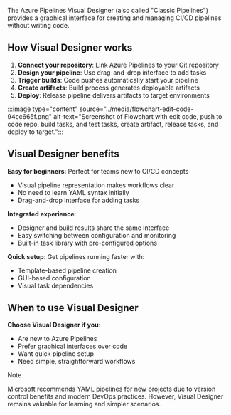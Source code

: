 The Azure Pipelines Visual Designer (also called "Classic Pipelines") provides a graphical interface for creating and managing CI/CD pipelines without writing code.

## How Visual Designer works

1. **Connect your repository**: Link Azure Pipelines to your Git repository
2. **Design your pipeline**: Use drag-and-drop interface to add tasks
3. **Trigger builds**: Code pushes automatically start your pipeline
4. **Create artifacts**: Build process generates deployable artifacts
5. **Deploy**: Release pipeline delivers artifacts to target environments

:::image type="content" source="../media/flowchart-edit-code-94cc665f.png" alt-text="Screenshot of Flowchart with edit code, push to code repo, build tasks, and test tasks, create artifact, release tasks, and deploy to target.":::

## Visual Designer benefits

**Easy for beginners**: Perfect for teams new to CI/CD concepts

- Visual pipeline representation makes workflows clear
- No need to learn YAML syntax initially
- Drag-and-drop interface for adding tasks

**Integrated experience**:

- Designer and build results share the same interface
- Easy switching between configuration and monitoring
- Built-in task library with pre-configured options

**Quick setup**: Get pipelines running faster with:

- Template-based pipeline creation
- GUI-based configuration
- Visual task dependencies

## When to use Visual Designer

**Choose Visual Designer if you**:

- Are new to Azure Pipelines
- Prefer graphical interfaces over code
- Want quick pipeline setup
- Need simple, straightforward workflows

>[!Note]
> Microsoft recommends YAML pipelines for new projects due to version control benefits and modern DevOps practices. However, Visual Designer remains valuable for learning and simpler scenarios.
